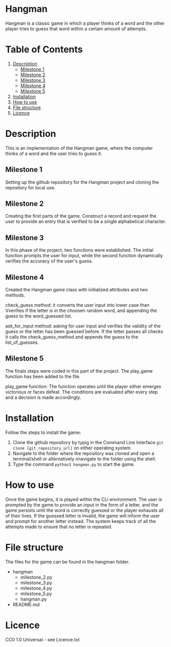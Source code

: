 # Hangman
Hangman is a classic game in which a player thinks of a word and the other player tries to guess that word within a certain amount of attempts.

# Table of Contents
1. [Description](#description)
    - [Milestone 1](#milestone-1)
    - [Milestone 2](#milestone-2)
    - [Milestone 3](#milestone-3)
    - [Milestone 4](#milestone-4)
    - [Milestone 5](#milestone-5)
2. [Installation](#installation)
3. [How to use](#how-to-use)
4. [File structure](#file-structure)
5. [Licence](#licence)

# Description

This is an implementation of the Hangman game, where the computer thinks of a word and the user tries to guess it.

## Milestone 1

Setting up the github repository for the Hangman project and cloning the repository for local use.

## Milestone 2

Creating the first parts of the game.
Construct a record and request the user to provide an entry that is verified to be a single alphabetical character.

## Milestone 3

In this phase of the project, two functions were established. The initial function prompts the user for input,
while the second function dynamically verifies the accuracy of the user's guess. 

## Milestone 4

Created the Hangman game class with initialized attributes and two methods.

check_guess method: it converts the user input into lower case than Vverifies if the letter is in the choosen random word,
                    and appending the guess to the word_guessed list.

ask_for_input method: asking for user input and verifies the validity of the guess or the letter has been guessed before.
                    If the letter passes all checks it calls the check_guess_method and appends the guess to the list_of_guesses.

## Milestone 5

The finals steps were coded in this part of the project.
The play_game function has been added to the file.

play_game function: The function operates until the player either emerges victorious or faces defeat.
                    The conditions are evaluated after every step and a decision is made accordingly. 

# Installation 

Follow the steps to install the game:

1. Clone the github repository by typig in the Command Line Interface ```git clone [git_repository_url]``` on either operating system.
2. Navigate to the folder where the repository was cloned and open a terminal/shell or alternatively nnavigate to the folder using the shell.
3. Type the command  ```python3 hangman.py``` to start the game.

# How to use

Once the game begins, it is played within the CLI environment. 
The user is prompted by the game to provide an input in the form of a letter, and the game persists until the word is correctly guessed
or the player exhausts all of their lives.
If the guessed letter is invalid, the game will inform the user and prompt for another letter instead.
The system keeps track of all the attempts made to ensure that no letter is repeated.

# File structure

The files for the game can be found in the hangman folder.

- hangman
    - milestone_2.py
    - milestone_3.py
    - milestone_4.py
    - milestone_5.py
    - hangman.py
- README.md

# Licence

CC0 1.0 Universal - see Licence.txt